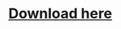[Download here][download]
=========================

[download]:https://github.com/Zeex/samp-plugin-jit/tree/downloads
